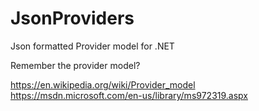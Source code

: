 # JsonProviders

Json formatted Provider model for .NET 

Remember the provider model? 

https://en.wikipedia.org/wiki/Provider_model
https://msdn.microsoft.com/en-us/library/ms972319.aspx
